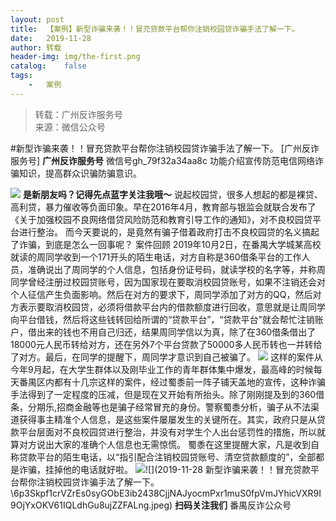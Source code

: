 ```yaml
---
layout:	post
title:	【案例】新型诈骗来袭！！冒充贷款平台帮你注销校园贷诈骗手法了解一下。
date:	2019-11-28
author:	转载
header-img:	img/the-first.png
catalog:	false
tags:
	-	案例
---
```


<blockquote><p>转载：广州反诈服务号<br>
来源：微信公众号</p></blockquote>

#新型诈骗来袭！！冒充贷款平台帮你注销校园贷诈骗手法了解一下。
[广州反诈服务号]
**广州反诈服务号**
微信号gh_79f32a34aa8c
功能介绍宣传防范电信网络诈骗知识，提高群众识骗防骗意识。

![]({{site.baseurl}}/postimg/y4xKe0wa4LrMsFWficlxicJkFNL3l08A4Jv4yFrT1nOESxm0bSze0V6f3cxvTyvicM8XrY8xD5FlXqGBtoBAWpcqg.gif)
**是新朋友吗？记得先点蓝字关注我哦～**
说起校园贷，很多人想起的都是裸贷、高利贷，暴力催收等负面印象。早在2016年4月，教育部与银监会就联合发布了《关于加强校园不良网络借贷风险防范和教育引导工作的通知》，对不良校园贷平台进行整治。
而今天要说的，是竟然有骗子借着政府打击不良校园贷的名义搞起了诈骗，到底是怎么一回事呢？
案件回顾
2019年10月2日，在番禺大学城某高校就读的周同学收到一个171开头的陌生电话，对方自称是360借条平台的工作人员，准确说出了周同学的个人信息，包括身份证号码，就读学校的名字等，并称周同学曾经注册过校园贷账号，因为国家现在要取消校园贷账号，如果不注销还会对个人征信产生负面影响。然后在对方的要求下，周同学添加了对方的QQ，然后对方表示要取消校园贷，必须将借款平台内的借款额度进行回收，意思就是让周同学向平台借钱，然后将这些钱转回给所谓的“贷款平台”，“贷款平台”就会帮忙注销账户，借出来的钱也不用自己归还，结果周同学信以为真，除了在360借条借出了18000元人民币转给对方，还在另外7个平台贷款了50000多人民币转也一并转给了对方。最后，在同学的提醒下，周同学才意识到自己被骗了。
![]({{site.baseurl}}/postimg/6p3Skpf1crVZrEs0syGObE3ib2438CjjNmDpdhhia3nY7Hwvy76cS04XFY5xnPmeCaBkUicKBliarribPjtiaHiaTqU3A.gif)
这样的案件从今年9月起，在大学生群体以及刚毕业工作的青年群体集中爆发，最高峰的时候每天番禺区内都有十几宗这样的案件，经过蜀黍前一阵子铺天盖地的宣传，这种诈骗手法得到了一定程度的压减，但是现在又开始有所抬头。除了刚刚提及到的360借条，分期乐,招商金融等也是骗子经常冒充的身份。警察蜀黍分析，骗子从不法渠道获得事主精准个人信息，是这些案件屡屡发生的关键所在。其实，政府只是从贷款平台层面对不良校园贷进行整治，并没有对学生个人出台惩罚性的措施，所以就算对方说出大家的准确个人信息也无需惊慌。
蜀黍在这里提醒大家，凡是收到自称贷款平台的陌生电话，以“指引配合注销校园贷账号、清空贷款额度的”，全部都是诈骗，挂掉他的电话就好啦。
![]({{site.baseurl}}/postimg/Ribj3eRQBibFyLQvog1oPNniagBdBy3EJJte3Np1zf9zG5CaMeZxysOvwXtUGpaiczjLGrCOzCwviaGFU0licGtGOpzw.png)![](2019-11-28
新型诈骗来袭！！冒充贷款平台帮你注销校园贷诈骗手法了解一下。\\6p3Skpf1crVZrEs0syGObE3ib2438CjjNAJyocmPxr1muS0fpVmJYhicVXR9I9OjYxOKV61IQLdhGu8ujZZFALng.jpeg)
**扫码关注我们**
番禺反诈公众号
